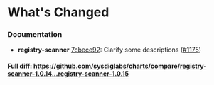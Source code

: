 # What's Changed

### Documentation
- **registry-scanner** [7cbece92](https://github.com/sysdiglabs/charts/commit/7cbece92e90b12b784568c082ba6d11ba55b5f07): Clarify some descriptions ([#1175](https://github.com/sysdiglabs/charts/issues/1175))

#### Full diff: https://github.com/sysdiglabs/charts/compare/registry-scanner-1.0.14...registry-scanner-1.0.15
